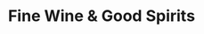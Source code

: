 ---
title: "Fine Wine & Good Spirits"
url: /bethel-park/fine-wine-und-good-spirits/
shop: Spirituosen
---